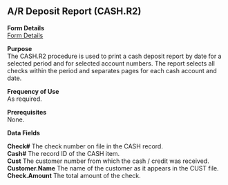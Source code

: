 ##  A/R Deposit Report (CASH.R2)

<PageHeader />

**Form Details**  
[ Form Details ](CASH-R2-1/README.md)   

**Purpose**  
The CASH.R2 procedure is used to print a cash deposit report by date for a
selected period and for selected account numbers. The report selects all
checks within the period and separates pages for each cash account and date.

**Frequency of Use**  
As required.

**Prerequisites**  
None.

**Data Fields**

**Check#** The check number on file in the CASH record.  
**Cash#** The record ID of the CASH item.  
**Cust** The customer number from which the cash / credit was received.  
**Customer.Name** The name of the customer as it appears in the CUST file.  
**Check.Amount** The total amount of the check.  
  
<badge text= "Version 8.10.57" vertical="middle" />

<PageFooter />